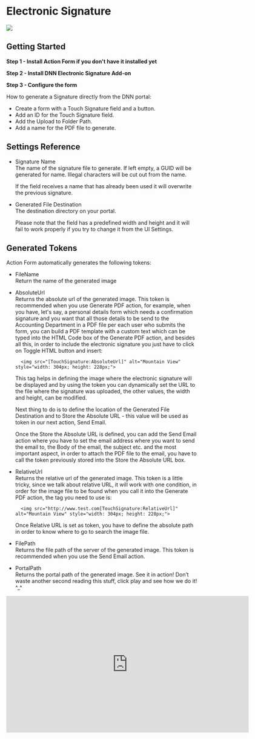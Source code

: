 # Electronic Signature

![](assets/dnn-electronic-signature-add-on-300x388w.png)

## Getting Started


**Step 1 - Install Action Form if you don't have it installed yet**

**Step 2 - Install DNN Electronic Signature Add-on**

**Step 3 - Configure the form**

How to generate a Signature directly from the DNN portal:

* Create a form with a Touch Signature field and a button.
* Add an ID for the Touch Signature field.
* Add the Upload to Folder Path.
* Add a name for the PDF file to generate.

## Settings Reference

* Signature Name<br>
    The name of the signature file to generate. If left empty, a GUID will be generated for name. Illegal characters will be cut out from the name.<br>

    If the field receives a name that has already been used it will overwrite the previous signature.

* Generated File Destination<br>
    The destination directory on your portal.

    Please note that the field has a predefined width and height and it will fail to work properly if you try to change it from the UI Settings.

## Generated Tokens

Action Form automatically generates the following tokens:

* FileName<br>
    Return the name of the generated image

* AbsoluteUrl<br>
    Returns the absolute url of the generated image. This token is recommended when you use Generate PDF action, for example, when you have, let's say, a personal details form which needs a confirmation signature and you want that all those details to be send to the Accounting Department in a PDF file per each user who submits the form, you can build a PDF template with a custom text which can be typed into the HTML Code box of the Generate PDF action, and besides all this, in order to include the electronic signature you just have to click on Toggle HTML button and insert:
 
        <img src="[TouchSignature:AbsoluteUrl]" alt="Mountain View" style="width: 304px; height: 228px;">

    This tag helps in defining the image where the electronic signature will be displayed and by using the token you can dynamically set the URL to  the file where the signature was uploaded, the other values, the width and height, can be modified.

    Next thing to do is to define the location of the Generated File Destination and to Store the Absolute URL - this value will be used as token in our next action, Send Email.

    Once the Store the Absolute URL is defined, you can add the Send Email action where you have to set the email address where you want to send the email to, the Body of the email, the subject etc. and the most important aspect, in order to attach the PDF file to the email, you have to call the token previously stored into the Store the Absolute URL box.  

* RelativeUrl<br>
    Returns the relative url of the generated image. This token is a little tricky, since we talk about relative URL, it will work with one condition, in order for the image file to be found when you call it into the Generate PDF action, the tag you need to use is:  

        <img src="http://www.test.com[TouchSignature:RelativeUrl]" alt="Mountain View" style="width: 304px; height: 228px;">

    Once Relative URL is set as token, you have to define the absolute path in order to know where to go to search the image file. 

* FilePath<br>
    Returns the file path of the server of the generated image. This token is recommended when you use the Send Email action.

* PortalPath<br>
    Returns the portal path of the generated image.
See it in action!
Don’t waste another second reading this stuff, click play and see how we do it! ^_^

<iframe width="640" height="360" src="https://www.youtube.com/embed/OOGTwXTCbI8" frameborder="0" allow="autoplay; encrypted-media" allowfullscreen></iframe>